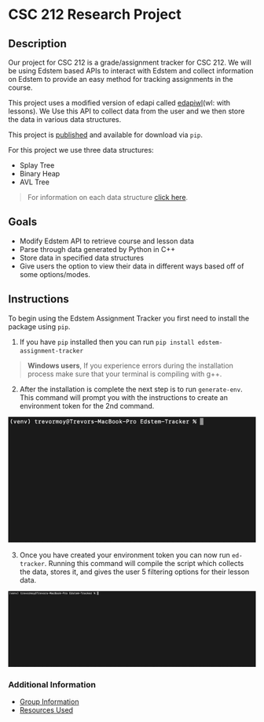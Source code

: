 # CSC 212 Research Project

## Description
<!-- Description of the project -->
Our project for CSC 212 is a grade/assignment tracker for CSC 212. We will be using Edstem based APIs to interact with Edstem and collect information on Edstem to provide an easy method for tracking assignments in the course.

This project uses a modified version of edapi called [edapiwl](docs/api_doc.md)(wl: with lessons). We Use this API to collect data from the user and we then store the data in various data structures.

This project is [published](https://pypi.org/project/edstem-assignment-tracker/) and available for download via `pip`. 

For this project we use three data structures:
* Splay Tree
* Binary Heap
* AVL Tree
>For information on each data structure [click here](docs/dsa.md).

## Goals
<!-- Write goals for project -->
- Modify Edstem API to retrieve course and lesson data
- Parse through data generated by Python in C++
- Store data in specified data structures
- Give users the option to view their data in different ways based off of some options/modes.


## Instructions

To begin using the Edstem Assignment Tracker you first need to install the package using `pip`.

1. If you have `pip` installed then you can run `pip install edstem-assignment-tracker`
>**Windows users**, If you experience errors during the installation process make sure that your terminal is compiling with g++.

2. After the installation is complete the next step is to run `generate-env`. This command will prompt you with the instructions to create an environment token for the 2nd command.

![gen-env](docs/gifs/gen-env-demo.gif)

3. Once you have created your environment token you can now run `ed-tracker`. Running this command will compile the script which collects the data, stores it, and gives the user 5 filtering options for their lesson data.

![ed-tracker](docs/gifs/ed-tracker-demo.gif)

### Additional Information

* [Group Information](docs/members.md)
* [Resources Used](docs/resources.md)